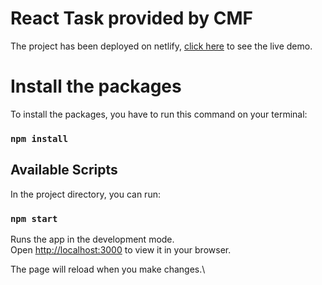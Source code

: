 # React Task provided by CMF

The project has been deployed on netlify, [click here](https://cmftask.netlify.app/) to see the live demo.

# Install the packages

To install the packages, you have to run this command on your terminal:

### `npm install`

## Available Scripts

In the project directory, you can run:

### `npm start`

Runs the app in the development mode.\
Open [http://localhost:3000](http://localhost:3000) to view it in your browser.

The page will reload when you make changes.\
